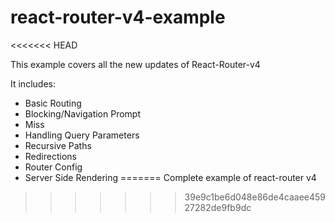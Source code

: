 # react-router-v4-example
<<<<<<< HEAD

This example covers all the new updates of React-Router-v4

It includes:

  - Basic Routing
  - Blocking/Navigation Prompt
  - Miss
  - Handling Query Parameters
  - Recursive Paths
  - Redirections
  - Router Config
  - Server Side Rendering
=======
Complete example of react-router v4
>>>>>>> 39e9c1be6d048e86de4caaee45927282de9fb9dc
